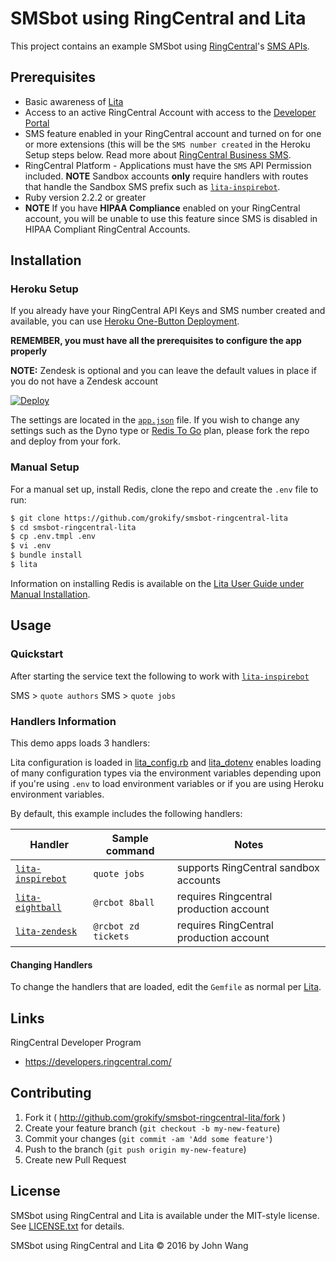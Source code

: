 SMSbot using RingCentral and Lita
=================================

This project contains an example SMSbot using [RingCentral](https://ringcentral.com)'s [SMS APIs](https://developers.ringcentral.com).

## Prerequisites

* Basic awareness of [Lita](https://www.lita.io/)
* Access to an active RingCentral Account with access to the [Developer Portal](https://developers.ringcentral.com)
* SMS feature enabled in your RingCentral account and turned on for one or more extensions (this will be the `SMS number created` in the Heroku Setup steps below. Read more about [RingCentral Business SMS](http://success.ringcentral.com/articles/RC_Knowledge_Article/RingCentral-Business-SMS-Frequently-Asked-Questions).
* RingCentral Platform - Applications must have the `SMS` API Permission included. **NOTE** Sandbox accounts **only** require handlers with routes that handle the Sandbox SMS prefix such as [`lita-inspirebot`][repo-lita-inspirebot-link].
* Ruby version 2.2.2 or greater
* **NOTE** If you have **HIPAA Compliance** enabled on your RingCentral account, you will be unable to use this feature since SMS is disabled in HIPAA Compliant RingCentral Accounts.

## Installation

### Heroku Setup

If you already have your RingCentral API Keys and SMS number created and available, you can use [Heroku One-Button Deployment](https://devcenter.heroku.com/articles/heroku-button).

**REMEMBER, you must have all the prerequisites to configure the app properly**

**NOTE:** Zendesk is optional and you can leave the default values in place if you do not have a Zendesk account

[![Deploy](https://www.herokucdn.com/deploy/button.svg)](https://heroku.com/deploy)

The settings are located in the [`app.json`](app.json) file. If you wish to change any settings such as the Dyno type or [Redis To Go](https://elements.heroku.com/addons/redistogo) plan, please fork the repo and deploy from your fork.

### Manual Setup

For a manual set up, install Redis, clone the repo and create the `.env` file to run:

```bash
$ git clone https://github.com/grokify/smsbot-ringcentral-lita
$ cd smsbot-ringcentral-lita
$ cp .env.tmpl .env
$ vi .env
$ bundle install
$ lita
```

Information on installing Redis is available on the [Lita User Guide under Manual Installation](https://docs.lita.io/getting-started/installation/#manual-installation).

## Usage

### Quickstart

After starting the service text the following to work with [`lita-inspirebot`][repo-lita-inspirebot-link]

SMS > `quote authors`
SMS > `quote jobs`

### Handlers Information

This demo apps loads 3 handlers:

Lita configuration is loaded in [lita_config.rb](lita_config.rb) and [lita_dotenv](.lita_dotenv) enables loading of many configuration types via the environment variables depending upon if you're using `.env` to load environment variables or if you are using Heroku environment variables.

By default, this example includes the following handlers:

| Handler | Sample command | Notes |
|---------|----------------|-------|
| [`lita-inspirebot`][repo-lita-inspirebot-link] | `quote jobs` | supports RingCentral sandbox accounts |
| [`lita-eightball`](https://github.com/webdestroya/lita-eightball) | `@rcbot 8ball` | requires Ringcentral production account |
| [`lita-zendesk`](https://github.com/grokify/lita-zendesk) | `@rcbot zd tickets` | requires RingCentral production account |

#### Changing Handlers

To change the handlers that are loaded, edit the `Gemfile` as normal per [Lita](https://lita.io).

## Links

RingCentral Developer Program

* https://developers.ringcentral.com/

## Contributing

1. Fork it ( http://github.com/grokify/smsbot-ringcentral-lita/fork )
2. Create your feature branch (`git checkout -b my-new-feature`)
3. Commit your changes (`git commit -am 'Add some feature'`)
4. Push to the branch (`git push origin my-new-feature`)
5. Create new Pull Request

## License

SMSbot using RingCentral and Lita is available under the MIT-style license. See [LICENSE.txt](LICENSE.txt) for details.

SMSbot using RingCentral and Lita &copy; 2016 by John Wang

 [repo-lita-inspirebot-link]: https://github.com/grokify/lita-inspirebot